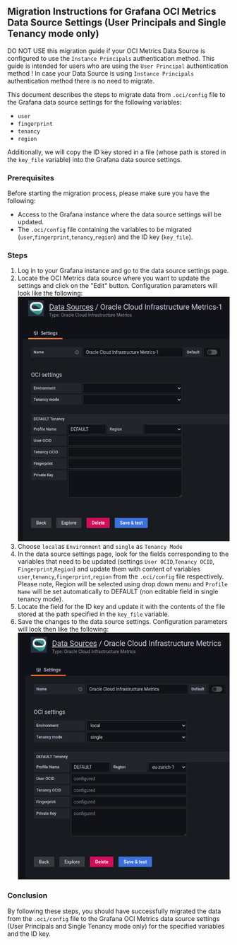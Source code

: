 ## Migration Instructions for Grafana OCI Metrics Data Source Settings (User Principals and Single Tenancy mode only)

DO NOT USE this migration guide if your OCI Metrics Data Source is configured to use the `Instance Principals` authentication method. This guide is intended for users who are using the `User Principal` authentication method ! In case your Data Source is using `Instance Principals` authentication method there is no need to migrate. 

This document describes the steps to migrate data from `.oci/config` file to the Grafana data source settings for the following variables:

* `user`
* `fingerprint`
* `tenancy`
* `region`

Additionally, we will copy the ID key stored in a file (whose path is stored in the `key_file` variable) into the Grafana data source settings.

### Prerequisites

Before starting the migration process, please make sure you have the following:

* Access to the Grafana instance where the data source settings will be updated.
* The `.oci/config` file containing the variables to be migrated (`user`,`fingerprint`,`tenancy`,`region`) and the ID key (`key_file`).

### Steps

1. Log in to your Grafana instance and go to the data source settings page.
2. Locate the OCI Metrics data source where you want to update the settings and click on the "Edit" button. Configuration parameters will look like the following:
![Datasource Empty](images/datasource_conf_empty.png)
3. Choose `local`as `Environment` and `single` as `Tenancy Mode`
4. In the data source settings page, look for the fields corresponding to the variables that need to be updated (settings `User OCID`,`Tenancy OCID`, `Fingerprint`,`Region`) and update them with content of variables `user`,`tenancy`,`fingerprint`,`region` from the `.oci/config` file respectively. Please note, Region will be selected using drop down menu and `Profile Name` will be set automatically to DEFAULT (non editable field in single tenancy mode).
5. Locate the field for the ID key and update it with the contents of the file stored at the path specified in the `key_file` variable.
6. Save the changes to the data source settings. Configuration parameters will look then like the following:
![Datasource Filled](images/datasource_conf_filled.png)


### Conclusion

By following these steps, you should have successfully migrated the data from the `.oci/config` file to the Grafana OCI Metrics data source settings (User Principals and Single Tenancy mode only) for the specified variables and the ID key.
